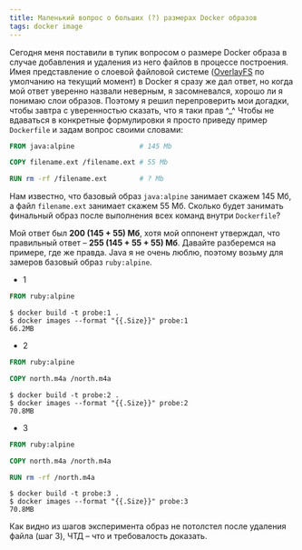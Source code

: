 ```yaml
---
title: Маленький вопрос о больших (?) размерах Docker образов
tags: docker image
---
```


Сегодня меня поставили в тупик вопросом о размере Docker образа в случае добавления и удаления из него файлов в процессе построения. Имея представление о слоевой файловой системе ([OverlayFS](https://en.wikipedia.org/wiki/OverlayFS) по умолчанию на текущий момент) в Docker я сразу же дал ответ, но когда мой ответ уверенно назвали неверным, я засомневался, хорошо ли я понимаю слои образов. Поэтому я решил перепроверить мои догадки, чтобы завтра с уверенностью сказать, что я таки прав ^_^ Чтобы не вдаваться в конкретные формулировки я просто приведу пример `Dockerfile` и задам вопрос своими словами:

```Dockerfile
FROM java:alpine                # 145 Mb

COPY filename.ext /filename.ext # 55 Mb

RUN rm -rf /filename.ext        # ? Mb
```

Нам известно, что базовый образ `java:alpine` занимает скажем 145 Мб, а файл `filename.ext` занимает скажем 55 Мб. Сколько будет занимать финальный образ после выполнения всех команд внутри `Dockerfile`?

Мой ответ был **200 (145 + 55) Мб**, хотя мой оппонент утверждал, что правильный ответ – **255 (145 + 55 + 55) Мб**. Давайте разберемся на примере, где же правда. Java я не очень люблю, поэтому возьму для замеров базовый образ `ruby:alpine`.

* 1

```Dockerfile
FROM ruby:alpine
```

```
$ docker build -t probe:1 .
$ docker images --format "{{.Size}}" probe:1
66.2MB
```

* 2

```Dockerfile
FROM ruby:alpine

COPY north.m4a /north.m4a
```

```
$ docker build -t probe:2 .
$ docker images --format "{{.Size}}" probe:2
70.8MB
```

* 3

```Dockerfile
FROM ruby:alpine

COPY north.m4a /north.m4a

RUN rm -rf /north.m4a
```

```
$ docker build -t probe:3 .
$ docker images --format "{{.Size}}" probe:3
70.8MB
```

Как видно из шагов эксперимента образ не потолстел после удаления файла (шаг 3), ЧТД – что и требовалость доказать.
